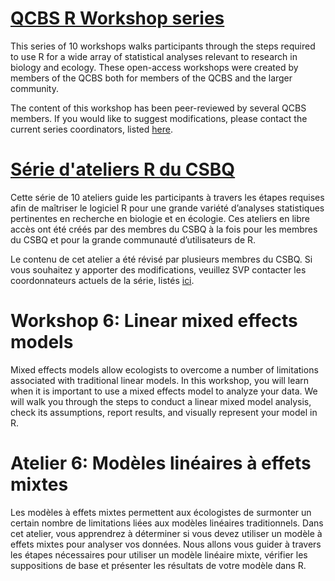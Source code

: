 # [QCBS R Workshop series](https://wiki.qcbs.ca/r)

This series of 10 workshops walks participants through the steps required to use R for a wide array of statistical analyses relevant to research in biology and ecology. These open-access workshops were created by members of the QCBS both for members of the QCBS and the larger community.

The content of this workshop has been peer-reviewed by several QCBS members. If you would like to suggest modifications, please contact the current series coordinators, listed [here](https://wiki.qcbs.ca/r).

# [Série d'ateliers R du CSBQ](https://wiki.qcbs.ca/r)

Cette série de 10 ateliers guide les participants à travers les étapes requises afin de maîtriser le logiciel R pour une grande variété d’analyses statistiques pertinentes en recherche en biologie et en écologie. Ces ateliers en libre accès ont été créés par des membres du CSBQ à la fois pour les membres du CSBQ et pour la grande communauté d’utilisateurs de R.

Le contenu de cet atelier a été révisé par plusieurs membres du CSBQ. Si vous souhaitez y apporter des modifications, veuillez SVP contacter les coordonnateurs actuels de la série, listés [ici](https://wiki.qcbs.ca/r).

# Workshop 6: Linear mixed effects models

Mixed effects models allow ecologists to overcome a number of limitations associated with traditional linear models. In this workshop, you will learn when it is important to use a mixed effects model to analyze your data. We will walk you through the steps to conduct a linear mixed model analysis, check its assumptions, report results, and visually represent your model in R.

# Atelier 6: Modèles linéaires à effets mixtes

Les modèles à effets mixtes permettent aux écologistes de surmonter un certain nombre de limitations liées aux modèles linéaires traditionnels. Dans cet atelier, vous apprendrez à déterminer si vous devez utiliser un modèle à effets mixtes pour analyser vos données. Nous allons vous guider à travers les étapes nécessaires pour utiliser un modèle linéaire mixte, vérifier les suppositions de base et présenter les résultats de votre modèle dans R. 
